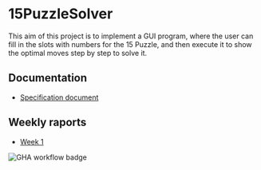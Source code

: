 # 15PuzzleSolver

This aim of this project is to implement a GUI program, where the user can fill in the slots with numbers for the 15 Puzzle, 
and then execute it to show the optimal moves step by step to solve it.

## Documentation

* [Specification document](https://github.com/isakpulkki/15PuzzleSolver/blob/main/docs/specification.md)

## Weekly raports

* [Week 1](https://github.com/isakpulkki/15PuzzleSolver/blob/main/docs/week1.md)

![GHA workflow badge](https://github.com/isakpulkki/15puzzlesolver/workflows/CI/badge.svg)
